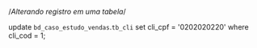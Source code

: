 /*Alterando registro em uma tabela*/

update `bd_caso_estudo_vendas`.`tb_cli`
set cli_cpf = '0202020220'
where cli_cod = 1;
